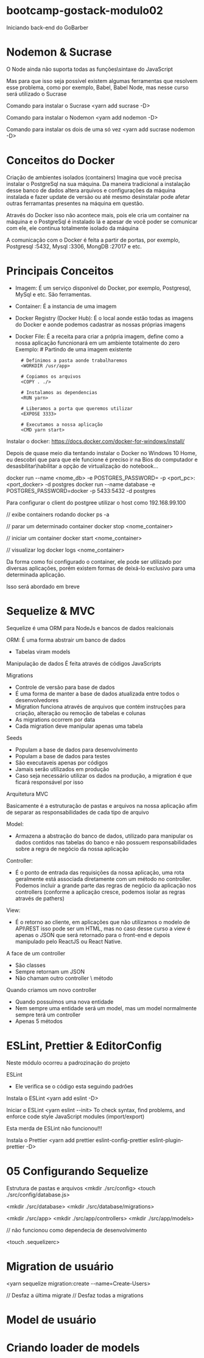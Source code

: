 # bootcamp-gostack-modulo02
Iniciando back-end do GoBarber

# Nodemon & Sucrase

O Node ainda não suporta todas as funções\sintaxe do JavaScript

Mas para que isso seja possível existem algumas ferramentas que resolvem esse problema, como por exemplo,
Babel, Babel Node, mas nesse curso será utilizado o Sucrase

Comando para instalar o Sucrase
<yarn add sucrase -D>

Comando para instalar o Nodemon
<yarn add nodemon -D>

Comando para instalar os dois de uma só vez
<yarn add sucrase nodemon -D>

# Conceitos do Docker

Criação de ambientes isolados (containers)
Imagina que você precisa instalar o PostgreSql na sua máquina.
Da maneira tradicional a instalação desse banco de dados altera arquivos e configurações da máquina instalada e fazer update de versão ou até mesmo
desinstalar pode afetar outras ferramantas presentes na máquina em questão.

Através do Docker isso não acontece mais, pois ele cria um container na máquina e o PostgreSql é instalado lá e apesar de você
poder se comunicar com ele, ele continua totalmente isolado da máquina

A comunicação com o Docker é feita a partir de portas, por exemplo, Postgresql :5432, Mysql :3306, MongDB :27017 e etc.

# Principais Conceitos

- Imagem: É um serviço disponível do Docker, por exemplo, Postgresql, MySql e etc. São ferramentas.
- Container: É a instancia de uma imagem
- Docker Registry (Docker Hub): É o local aonde estão todas as imagens do Docker e aonde podemos cadastrar as nossas próprias imagens
- Docker File: É a receita para criar a própria imagem, define como a nossa aplicação funcnionará em um ambiente totalmente do zero
    Exemplo:
        # Partindo de uma imagem existente
        <FROM node:10>

        # Definimos a pasta aonde trabalharemos
        <WORKDIR /usr/app>

        # Copiamos os arquivos
        <COPY . ./>

        # Instalamos as dependencias
        <RUN yarn>

        # Liberamos a porta que queremos utilizar
        <EXPOSE 3333>

        # Executamos a nossa aplicação
        <CMD yarn start>

Instalar o docker: https://docs.docker.com/docker-for-windows/install/

Depois de quase meio dia tentando instalar o Docker no Windows 10 Home, eu descobri que para que ele funcione é preciso ir na Bios
do computador e desasbilitar\habilitar a opção de virtualização do notebook...

docker run --name <nome_db> -e POSTGRES_PASSWORD=<senha> -p <port_pc>:<port_docker> -d postgres
docker run --name database -e POSTGRES_PASSWORD=docker -p 5433:5432 -d postgres

Para configurar o client do postgree utilizar o host como 192.168.99.100

// exibe containers rodando
docker ps -a

// parar um determinado container
docker stop <nome_container>

// iniciar um container
docker start <nome_container>

// visualizar log
docker logs <nome_container>

Da forma como foi configurado o container, ele pode ser utilizado por diversas aplicações, porém existem formas de
deixá-lo exclusivo para uma determinada aplicação.

Isso será abordado em breve

# Sequelize & MVC

Sequelize é uma ORM para NodeJs e bancos de dados realcionais

ORM: É uma forma abstrair um banco de dados
- Tabelas viram models

Manipulação de dados
É feita através de códigos JavaScripts

Migrations
- Controle de versão para base de dados
- É uma forma de manter a base de dados atualizada entre todos o desenvolvedores
- Migration funciona através de arquivos que contém instruções para criação, alteração ou remoção de tabelas e colunas
- As migrations ocorrem por data
- Cada migration deve manipular apenas uma tabela

Seeds
- Populam a base de dados para desenvolvimento
- Populam a base de dados para testes
- São executaveis apenas por códigos
- Jamais serão utilizados em produção
- Caso seja necessário utilizar os dados na produção, a migration é que ficará responsável por isso

Arquitetura MVC

Basicamente é a estruturação de pastas e arquivos na nossa aplicação afim de separar as responsabilidades de cada tipo de arquivo

Model: 
- Armazena a abstração do banco de dados, utilizado para manipular os dados contidos nas tabelas do banco e 
  não possuem responsabilidades sobre a regra de negócio da nossa aplicação

Controller:  
- É o ponto de entrada das requisições da nossa aplicação, uma rota geralmente está associada diretamente com um método no controller.
  Podemos incluir a grande parte das regras de negócio da aplicação nos controllers (conforme a aplicação cresce, 
  podemos isolar as regras através de pathers)

View:
- É o retorno ao cliente, em aplicações que não utilizamos o modelo de API\REST isso pode ser um HTML, mas no caso desse curso a view é
  apenas o JSON que será retornado para o front-end e depois manipulado pelo ReactJS ou React Native.

A face de um controller
- São classes
- Sempre retornam um JSON
- Não chamam outro controller \ método

Quando criamos um novo controller 
- Quando possuímos uma nova entidade
- Nem sempre uma entidade será um model, mas um model normalmente sempre terá um controller
- Apenas 5 métodos

# ESLint, Prettier & EditorConfig

Neste módulo ocorreu a padrozinação do projeto

ESLint
- Ele verifica se o código esta seguindo padrões

Instala o ESLint
<yarn add eslint -D>

Iniciar o ESLint
<yarn eslint --init>
To check syntax, find problems, and enforce code style
JavaScript modules (import/export)

Esta merda de ESLint não funcionou!!!

Instala o Prettier
<yarn add prettier eslint-config-prettier eslint-plugin-prettier -D>

# 05 Configurando Sequelize

Estrutura de pastas e arquivos
<mkdir ./src/config>
<touch ./src/config/database.js>

<mkdir ./src/database>
<mkdir ./src/database/migrations>

<mkdir ./src/app>
<mkdir ./src/app/controllers>
<mkdir ./src/app/models>

<yarn add sequelize>
<yarn add sequelize-cli - D> // não funcionou como dependecia de desenvolvimento
<yarn add sequelize-cli>

<touch .sequelizerc>

<yarn add pg pg-hstore>

# Migration de usuário

<yarn sequelize migration:create --name=Create-Users>

<yarn sequelize db:migrate>

<yarn sequelize db:migrate:undo> // Desfaz a última migrate
<yarn sequelize db:migrate:undo:all> // Desfaz todas a migrations

# Model de usuário

# Criando loader de models